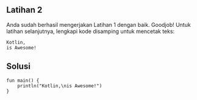 ## Latihan 2
Anda sudah berhasil mengerjakan Latihan 1 dengan baik. Goodjob! Untuk latihan selanjutnya, lengkapi kode disamping untuk mencetak teks:

```
Kotlin,
is Awesome!
```

## Solusi
```
fun main() {
    println("Kotlin,\nis Awesome!")
}
```
